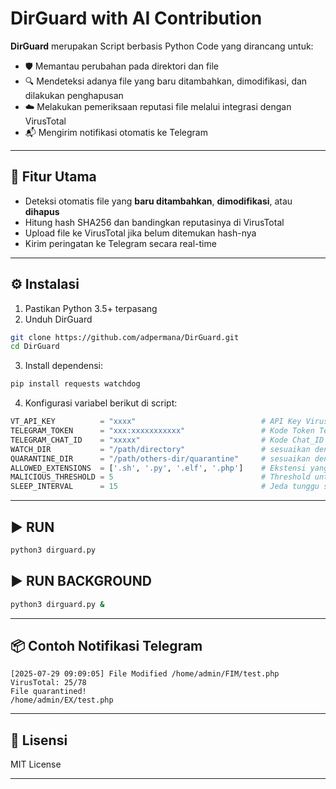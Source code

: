 
# DirGuard with AI Contribution

**DirGuard** merupakan Script berbasis Python Code yang dirancang untuk:
- 🛡️ Memantau perubahan pada direktori dan file
- 🔍 Mendeteksi adanya file yang baru ditambahkan, dimodifikasi, dan dilakukan penghapusan
- ☁️ Melakukan pemeriksaan reputasi file melalui integrasi dengan VirusTotal
- 📬 Mengirim notifikasi otomatis ke Telegram

---

## 🚀 Fitur Utama

- Deteksi otomatis file yang **baru ditambahkan**, **dimodifikasi**, atau **dihapus**
- Hitung hash SHA256 dan bandingkan reputasinya di VirusTotal
- Upload file ke VirusTotal jika belum ditemukan hash-nya
- Kirim peringatan ke Telegram secara real-time

---

## ⚙️ Instalasi

1. Pastikan Python 3.5+ terpasang
2. Unduh DirGuard

```bash
git clone https://github.com/adpermana/DirGuard.git
cd DirGuard
```

3. Install dependensi:

```bash
pip install requests watchdog
```

4. Konfigurasi variabel berikut di script:

```python
VT_API_KEY          = "xxxx"                            # API Key VirusTotal
TELEGRAM_TOKEN      = "xxx:xxxxxxxxxxx"                 # Kode Token Telegram
TELEGRAM_CHAT_ID    = "xxxxx"                           # Kode Chat_ID Telegram
WATCH_DIR           = "/path/directory"                 # sesuaikan dengan Folder yang akan dilakukan monitoring
QUARANTINE_DIR      = "/path/others-dir/quarantine"     # sesuaikan dengan Folder karantina yang menyimpan file terindikasi malicious
ALLOWED_EXTENSIONS  = ['.sh', '.py', '.elf', '.php']    # Ekstensi yang dicek virustotal
MALICIOUS_THRESHOLD = 5                                 # Threshold untuk karantina
SLEEP_INTERVAL      = 15                                # Jeda tunggu setelah upload (detik)
```

---

## ▶️ RUN

```bash
python3 dirguard.py
```

## ▶️ RUN BACKGROUND
```bash
python3 dirguard.py &
```
---

## 📦 Contoh Notifikasi Telegram

```
[2025-07-29 09:09:05] File Modified /home/admin/FIM/test.php
VirusTotal: 25/78
File quarantined!
/home/admin/EX/test.php
```
---

## 📜 Lisensi

MIT License

---
